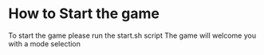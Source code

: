 # How to Start the game
To start the game please run the start.sh script
The game will welcome you with a mode selection
